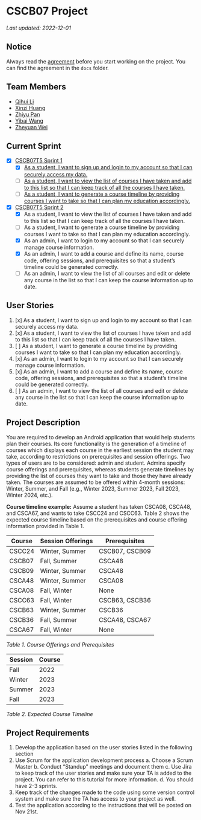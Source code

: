 # CSCB07 Project

*Last updated: 2022-12-01*

## Notice

Always read the [agreement](https://github.com/JANERUBBISHTOEAT/CSCB07-Project-TUT5-Group1/blob/main/docs/agreement.txt) before you start working on the project. You can find the agreement in the `docs` folder.

## Team Members

- [Qihui Li](https://github.com/qihui-li)
- [Xinzi Huang](https://github.com/Chloekyuu)
- [Zhiyu Pan](https://github.com/Chloepan33)
- [Yibai Wang](https://github.com/kouldbegood)
- [Zheyuan Wei](https://github.com/JANERUBBISHTOEAT)

## Current Sprint

- [x] [CSCB07T5 Sprint 1](https://zheyuan-wei.atlassian.net/secure/GHGoToBoard.jspa?sprintId=1)
  - [x] [As a student, I want to sign up and login to my account so that I can securely access my data.](https://zheyuan-wei.atlassian.net/browse/CSCB07T5G1-4)
  - [ ] [As a student, I want to view the list of courses I have taken and add to this list so that I can keep track of all the courses I have taken.](https://zheyuan-wei.atlassian.net/browse/CSCB07T5G1-6)
  - [ ] [As a student, I want to generate a course timeline by providing courses I want to take so that I can plan my education accordingly.](https://zheyuan-wei.atlassian.net/browse/CSCB07T5G1-7)

- [x] [CSCB07T5 Sprint 2](https://zheyuan-wei.atlassian.net/jira/software/projects/CSCB07T5G1/boards/1)
  - [x] As a student, I want to view the list of courses I have taken and add to this list so that I can keep track of all the courses I have taken.
  - [ ] As a student, I want to generate a course timeline by providing courses I want to take so that I can plan my education accordingly.
  - [x] As an admin, I want to login to my account so that I can securely manage course information.
  - [x] As an admin, I want to add a course and define its name, course code, offering sessions, and prerequisites so that a student’s timeline could be generated correctly.
  - [ ] As an admin, I want to view the list of all courses and edit or delete any course in the list so that I can keep the course information up to date.

## User Stories

1. [x] As a student, I want to sign up and login to my account so that I can securely access my data.
2. [x] As a student, I want to view the list of courses I have taken and add to this list so that I can keep track of all the courses I have taken.
3. [ ] As a student, I want to generate a course timeline by providing courses I want to take so that I can plan my education accordingly.
4. [x] As an admin, I want to login to my account so that I can securely manage course information.
5. [x] As an admin, I want to add a course and define its name, course code, offering sessions, and prerequisites so that a student’s timeline could be generated correctly.
6. [ ] As an admin, I want to view the list of all courses and edit or delete any course in the list so that I can keep the course information up to date.

## Project Description

You are required to develop an Android application that would help students plan their courses. Its core functionality is the generation of a timeline of courses which displays each course in the earliest session the  student may take,  according  to  restrictions  on  prerequisites  and  session offerings.  Two types  of  users  are  to  be  considered:  admin  and  student.  Admins  specify  course  offerings  and prerequisites, whereas students generate timelines by providing the list of courses they want to take and those they have already taken. The courses are assumed to be offered within 4-month sessions: Winter, Summer, and Fall (e.g., Winter 2023, Summer 2023, Fall 2023, Winter 2024, etc.).

**Course timeline example:**
Assume a student has  taken CSCA08, CSCA48, and CSCA67, and wants to take CSCC24 and CSCC63. Table 2 shows the expected course timeline based on the prerequisites and course offering information provided in Table 1.

| Course | Session Offerings | Prerequisites |
| --- | --- | --- |
| CSCC24 | Winter, Summer | CSCB07, CSCB09 |
| CSCB07 | Fall, Summer | CSCA48 |
| CSCB09 | Winter, Summer | CSCA48 |  
| CSCA48 | Winter, Summer | CSCA08 |
| CSCA08 | Fall, Winter | None |
| CSCC63 | Fall, Winter | CSCB63, CSCB36 |
| CSCB63 | Winter, Summer | CSCB36 |
| CSCB36 | Fall, Summer | CSCA48, CSCA67 |
| CSCA67 | Fall, Winter | None |
*Table 1. Course Offerings and Prerequisites*

| Session | Course |
| --- | --- |
| Fall | 2022 | CSCB07, CSCB36 |
| Winter | 2023 | CSCB09, CSCB63 |
| Summer | 2023 | CSCC24 |  
| Fall | 2023 | CSCC63 |
*Table 2. Expected Course Timeline*

## Project Requirements

1. Develop the application based on the user stories listed in the following section
2. Use Scrum for the application development process
    a. Choose a Scrum Master
    b. Conduct “Standup” meetings and document them
    c. Use Jira to keep track of the user stories and make sure your TA is added to the project. You can refer to this tutorial for more information.
    d. You should have 2-3 sprints.
3. Keep track of the changes made to the code using some version control system and make sure the TA has access to your project as well.
4. Test the application according to the instructions that will be posted on Nov 21st.
